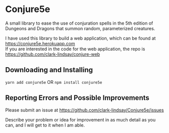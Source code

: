 # Conjure5e

A small library to ease the use of conjuration spells in the 5th edition
of Dungeons and Dragons that summon random, parameterized creatures.

I have used this library to build a web application, which can be found at https://conjure5e.herokuapp.com  
If you are interested in the code for the web application, the repo is https://github.com/clark-lindsay/conjure-web

## Downloading and Installing

`yarn add conjure5e`
OR
`npm install conjure5e`

## Reporting Errors and Possible Improvements

Please submit an issue at https://github.com/clark-lindsay/Conjure5e/issues

Describe your problem or idea for improvement in as much detail as you can, and I will get to it when I am able.
